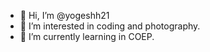 - 👋 Hi, I’m @yogeshh21
- 👀 I’m interested in coding and photography.
- 🌱 I’m currently learning in COEP.

<!---
yogeshh21/yogeshh21 is a ✨ special ✨ repository because its `README.md` (this file) appears on your GitHub profile.
You can click the Preview link to take a look at your changes.
--->
